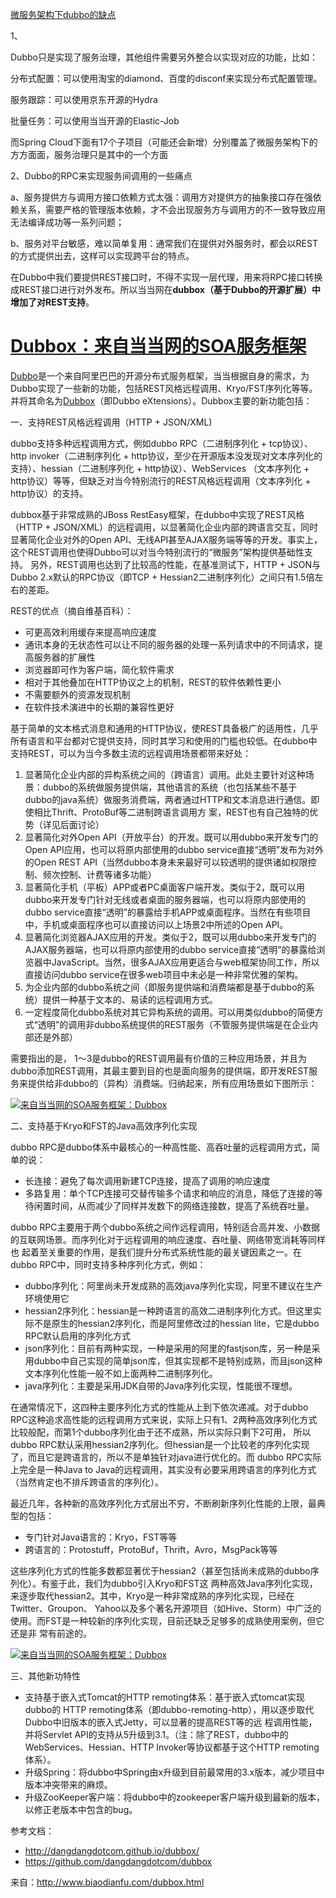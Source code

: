


[微服务架构下dubbo的缺点](https://blog.csdn.net/earthhour/article/details/77883418)

1、

 Dubbo只是实现了服务治理，其他组件需要另外整合以实现对应的功能，比如：

 分布式配置：可以使用淘宝的diamond、百度的disconf来实现分布式配置管理。

 服务跟踪：可以使用京东开源的Hydra

批量任务：可以使用当当开源的Elastic-Job

 而Spring Cloud下面有17个子项目（可能还会新增）分别覆盖了微服务架构下的方方面面，服务治理只是其中的一个方面

 2、Dubbo的RPC来实现服务间调用的一些痛点

  a、服务提供方与调用方接口依赖方式太强：调用方对提供方的抽象接口存在强依赖关系，需要严格的管理版本依赖，才不会出现服务方与调用方的不一致导致应用无法编译成功等一系列问题；

  b、服务对平台敏感，难以简单复用：通常我们在提供对外服务时，都会以REST的方式提供出去，这样可以实现跨平台的特点。

 在Dubbo中我们要提供REST接口时，不得不实现一层代理，用来将RPC接口转换成REST接口进行对外发布。所以当当网在**dubbox（基于Dubbo的开源扩展）中增加了对REST支持**。





# [Dubbox：来自当当网的SOA服务框架](https://www.cnblogs.com/beautiful-code/p/6109447.html)

[Dubbo](http://www.biaodianfu.com/dubbo.html)是一个来自阿里巴巴的开源分布式服务框架，当当根据自身的需求，为Dubbo实现了一些新的功能，包括REST风格远程调用、Kryo/FST序列化等等。并将其命名为[Dubbox](https://github.com/dangdangdotcom/dubbox)（即Dubbo eXtensions）。Dubbox主要的新功能包括：

一、支持REST风格远程调用（HTTP + JSON/XML)

dubbo支持多种远程调用方式，例如dubbo RPC（二进制序列化 + tcp协议）、http invoker（二进制序列化 +  http协议，至少在开源版本没发现对文本序列化的支持）、hessian（二进制序列化 + http协议）、WebServices （文本序列化 +  http协议）等等，但缺乏对当今特别流行的REST风格远程调用（文本序列化 + http协议）的支持。

dubbox基于非常成熟的JBoss RestEasy框架，在dubbo中实现了REST风格（HTTP +  JSON/XML）的远程调用，以显著简化企业内部的跨语言交互，同时显著简化企业对外的Open  API、无线API甚至AJAX服务端等等的开发。事实上，这个REST调用也使得Dubbo可以对当今特别流行的“微服务”架构提供基础性支持。  另外，REST调用也达到了比较高的性能，在基准测试下，HTTP + JSON与Dubbo 2.x默认的RPC协议（即TCP +  Hessian2二进制序列化）之间只有1.5倍左右的差距。

REST的优点（摘自维基百科）：

- 可更高效利用缓存来提高响应速度
- 通讯本身的无状态性可以让不同的服务器的处理一系列请求中的不同请求，提高服务器的扩展性
- 浏览器即可作为客户端，简化软件需求
- 相对于其他叠加在HTTP协议之上的机制，REST的软件依赖性更小
- 不需要额外的资源发现机制
- 在软件技术演进中的长期的兼容性更好

基于简单的文本格式消息和通用的HTTP协议，使REST具备极广的适用性，几乎所有语言和平台都对它提供支持，同时其学习和使用的门槛也较低。在dubbo中支持REST，可以为当今多数主流的远程调用场景都带来好处：

1. 显著简化企业内部的异构系统之间的（跨语言）调用。此处主要针对这种场景：dubbo的系统做服务提供端，其他语言的系统（也包括某些不基于  dubbo的java系统）做服务消费端，两者通过HTTP和文本消息进行通信。即使相比Thrift、ProtoBuf等二进制跨语言调用方  案，REST也有自己独特的优势（详见后面讨论）
2. 显著简化对外Open API（开放平台）的开发。既可以用dubbo来开发专门的Open API应用，也可以将原内部使用的dubbo  service直接“透明”发布为对外的Open REST  API（当然dubbo本身未来最好可以较透明的提供诸如权限控制、频次控制、计费等诸多功能）
3. 显著简化手机（平板）APP或者PC桌面客户端开发。类似于2，既可以用dubbo来开发专门针对无线或者桌面的服务器端，也可以将原内部使用的  dubbo service直接“透明”的暴露给手机APP或桌面程序。当然在有些项目中，手机或桌面程序也可以直接访问以上场景2中所述的Open  API。
4. 显著简化浏览器AJAX应用的开发。类似于2，既可以用dubbo来开发专门的AJAX服务器端，也可以将原内部使用的dubbo  service直接“透明”的暴露给浏览器中JavaScript。当然，很多AJAX应用更适合与web框架协同工作，所以直接访问dubbo  service在很多web项目中未必是一种非常优雅的架构。
5. 为企业内部的dubbo系统之间（即服务提供端和消费端都是基于dubbo的系统）提供一种基于文本的、易读的远程调用方式。
6. 一定程度简化dubbo系统对其它异构系统的调用。可以用类似dubbo的简便方式“透明”的调用非dubbo系统提供的REST服务（不管服务提供端是在企业内部还是外部）

需要指出的是， 1～3是dubbo的REST调用最有价值的三种应用场景，并且为dubbo添加REST调用，其最主要到目的也是面向服务的提供端，即开发REST服务来提供给非dubbo的（异构）消费端。归纳起来，所有应用场景如下图所示：

 

[![来自当当网的SOA服务框架：Dubbox](assets/20141201173407_584.png)](http://www.biaodianfu.com/wp-content/uploads/2014/11/dubbox.png)

二、支持基于Kryo和FST的Java高效序列化实现

dubbo RPC是dubbo体系中最核心的一种高性能、高吞吐量的远程调用方式，简单的说：

- 长连接：避免了每次调用新建TCP连接，提高了调用的响应速度
- 多路复用：单个TCP连接可交替传输多个请求和响应的消息，降低了连接的等待闲置时间，从而减少了同样并发数下的网络连接数，提高了系统吞吐量。

dubbo  RPC主要用于两个dubbo系统之间作远程调用，特别适合高并发、小数据的互联网场景。而序列化对于远程调用的响应速度、吞吐量、网络带宽消耗等同样也  起着至关重要的作用，是我们提升分布式系统性能的最关键因素之一。在dubbo RPC中，同时支持多种序列化方式，例如：

- dubbo序列化：阿里尚未开发成熟的高效java序列化实现，阿里不建议在生产环境使用它
- hessian2序列化：hessian是一种跨语言的高效二进制序列化方式。但这里实际不是原生的hessian2序列化，而是阿里修改过的hessian lite，它是dubbo RPC默认启用的序列化方式
- json序列化：目前有两种实现，一种是采用的阿里的fastjson库，另一种是采用dubbo中自己实现的简单json库，但其实现都不是特别成熟，而且json这种文本序列化性能一般不如上面两种二进制序列化。
- java序列化：主要是采用JDK自带的Java序列化实现，性能很不理想。

在通常情况下，这四种主要序列化方式的性能从上到下依次递减。对于dubbo  RPC这种追求高性能的远程调用方式来说，实际上只有1、2两种高效序列化方式比较般配，而第1个dubbo序列化由于还不成熟，所以实际只剩下2可用，  所以dubbo  RPC默认采用hessian2序列化。但hessian是一个比较老的序列化实现了，而且它是跨语言的，所以不是单独针对java进行优化的。而  dubbo RPC实际上完全是一种Java to Java的远程调用，其实没有必要采用跨语言的序列化方式（当然肯定也不排斥跨语言的序列化）。

最近几年，各种新的高效序列化方式层出不穷，不断刷新序列化性能的上限，最典型的包括：

- 专门针对Java语言的：Kryo，FST等等
- 跨语言的：Protostuff，ProtoBuf，Thrift，Avro，MsgPack等等

这些序列化方式的性能多数都显著优于hessian2（甚至包括尚未成熟的dubbo序列化）。有鉴于此，我们为dubbo引入Kryo和FST这  两种高效Java序列化实现，来逐步取代hessian2。其中，Kryo是一种非常成熟的序列化实现，已经在Twitter、Groupon、  Yahoo以及多个著名开源项目（如Hive、Storm）中广泛的使用。而FST是一种较新的序列化实现，目前还缺乏足够多的成熟使用案例，但它还是非  常有前途的。

[![来自当当网的SOA服务框架：Dubbox](assets/20141201173408_800.png)](http://www.biaodianfu.com/wp-content/uploads/2014/11/dubbox-test.png)

三、其他新功特性

- 支持基于嵌入式Tomcat的HTTP remoting体系：基于嵌入式tomcat实现dubbo的 HTTP  remoting体系（即dubbo-remoting-http），用以逐步取代Dubbo中旧版本的嵌入式Jetty，可以显著的提高REST等的远  程调用性能，并将Servlet  API的支持从5升级到3.1。（注：除了REST，dubbo中的WebServices、Hessian、HTTP  Invoker等协议都基于这个HTTP remoting体系）。
- 升级Spring：将dubbo中Spring由x升级到目前最常用的3.x版本，减少项目中版本冲突带来的麻烦。
- 升级ZooKeeper客户端：将dubbo中的zookeeper客户端升级到最新的版本，以修正老版本中包含的bug。

参考文档：

- <http://dangdangdotcom.github.io/dubbox/>
- <https://github.com/dangdangdotcom/dubbox>

 来自：http://www.biaodianfu.com/dubbox.html